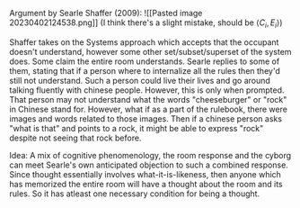 Argument by Searle 
Shaffer (2009):
![[Pasted image 20230402124538.png]]
(I think there's a slight mistake, should be $\langle C_i, E_i\rangle$)

Shaffer takes on the Systems approach which accepts that the occupant doesn't understand, however some other set/subset/superset of the system does. Some claim the entire room understands. Searle replies to some of them, stating that if a person where to internalize all the rules then they'd still not understand. Such a person could live their lives and go around talking fluently with chinese people. However, this is only when prompted. That person may not understand what the words "cheeseburger" or "rock" in Chinese stand for. However, what if as a part of the rulebook, there were images and words related to those images. Then if a chinese person asks "what is that" and points to a rock, it might be able to express "rock" despite not seeing that rock before. 



Idea: A mix of cognitive phenomenology, the room response and the cyborg can meet Searle's own anticipated objection to such a combined response. Since thought essentially involves what-it-is-likeness, then anyone which has memorized the entire room will have a thought about the room and its rules. So it has atleast one necessary condition for being a thought. 



